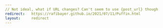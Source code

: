 ```yaml
---
// Not ideal, what if URL changes? Can't seem to use {post_url} though
redirect:   https://rafibayer.github.io/2021/07/11/Puffin.html
layout:     redirect
---
```

